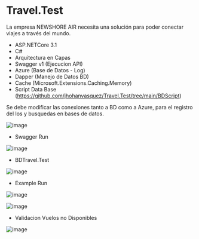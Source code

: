 # Travel.Test
La empresa NEWSHORE AIR necesita una solución para poder conectar viajes a través del mundo.

* ASP.NETCore 3.1
* C#
* Arquitectura en Capas
* Swagger v1 (Ejecucion API)
* Azure (Base de Datos - Log)
* Dapper (Manejo de Datos BD)
* Cache (Microsoft.Extensions.Caching.Memory)
* Script Data Base (https://github.com/jhohanvasquez/Travel.Test/tree/main/BDScript)

Se debe modificar las conexiones tanto a BD como a Azure, para el registro del los y busquedas en bases de datos.

![image](https://user-images.githubusercontent.com/36570532/225488055-e7f6f7a7-d6a0-465a-aba7-d7fc02e101c3.png)


- Swagger Run

![image](https://user-images.githubusercontent.com/36570532/225628087-ea7ed576-133d-4831-abb4-4dabff853fa2.png)

- BDTravel.Test

![image](https://user-images.githubusercontent.com/36570532/225384649-473d6faf-8f19-4c56-af5f-c0687899a508.png)

- Example Run

![image](https://user-images.githubusercontent.com/36570532/225488079-31d9b296-37a9-45c1-a315-67be02071682.png)

![image](https://user-images.githubusercontent.com/36570532/225505818-43988bb4-56ba-40c3-9693-8e077a2e745f.png)

- Validacion Vuelos no Disponibles

![image](https://user-images.githubusercontent.com/36570532/225627740-745525c6-307c-4386-b71f-012539ad2da6.png)
